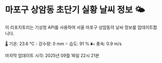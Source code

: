 
# 마포구 상암동 초단기 실황 날씨 정보 🌤️

이 리포지토리는 기상청 API를 사용하여 서울 마포구 상암동의 날씨 정보를 업데이트합니다. 

🌡️ 기온: 23.6 ℃
💧 강수량: 0 mm
💦 습도: 91 %
🌬️ 풍속: 0.9 m/s

마지막 업데이트 시각: 2025년 09월 16일 22시 21분    
